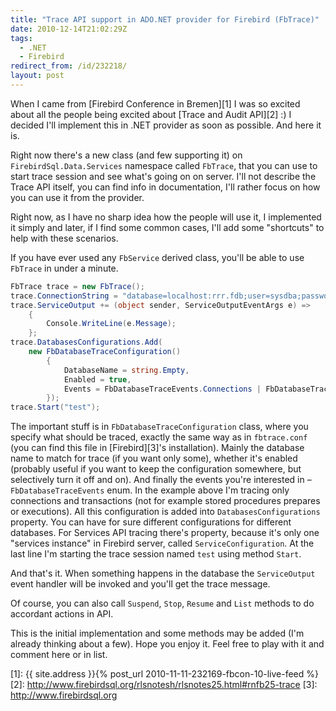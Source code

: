 ```yaml
---
title: "Trace API support in ADO.NET provider for Firebird (FbTrace)"
date: 2010-12-14T21:02:29Z
tags:
  - .NET
  - Firebird
redirect_from: /id/232218/
layout: post
---
```

When I came from [Firebird Conference in Bremen][1] I was so excited about all the people being excited about [Trace and Audit API][2] :) I decided I'll implement this in .NET provider as soon as possible. And here it is.

Right now there's a new class (and few supporting it) on `FirebirdSql.Data.Services` namespace called `FbTrace`, that you can use to start trace session and see what's going on on server. I'll not describe the Trace API itself, you can find info in documentation, I'll rather focus on how you can use it from the provider.

Right now, as I have no sharp idea how the people will use it, I implemented it simply and later, if I find some common cases, I'll add some "shortcuts" to help with these scenarios.

If you have ever used any `FbService` derived class, you'll be able to use `FbTrace` in under a minute.

```csharp
FbTrace trace = new FbTrace();
trace.ConnectionString = "database=localhost:rrr.fdb;user=sysdba;password=masterkey";
trace.ServiceOutput += (object sender, ServiceOutputEventArgs e) =>
	{
		Console.WriteLine(e.Message);
	};
trace.DatabasesConfigurations.Add(
	new FbDatabaseTraceConfiguration()
		{
			DatabaseName = string.Empty,
			Enabled = true,
			Events = FbDatabaseTraceEvents.Connections | FbDatabaseTraceEvents.Transactions
		});
trace.Start("test");
```

The important stuff is in `FbDatabaseTraceConfiguration` class, where you specify what should be traced, exactly the same way as in `fbtrace.conf` (you can find this file in [Firebird][3]'s installation). Mainly the database name to match for trace (if you want only some), whether it's enabled (probably useful if you want to keep the configuration somewhere, but selectively turn it off and on). And finally the events you're interested in – `FbDatabaseTraceEvents` enum. In the example above I'm tracing only connections and transactions (not for example stored procedures prepares or executions). All this configuration is added into `DatabasesConfigurations` property. You can have for sure different configurations for different databases. For Services API tracing there's property, because it's only one "services instance" in Firebird server, called `ServiceConfiguration`. At the last line I'm starting the trace session named `test` using method `Start`.

And that's it. When something happens in the database the `ServiceOutput` event handler will be invoked and you'll get the trace message.

Of course, you can also call `Suspend`, `Stop`, `Resume` and `List` methods to do accordant actions in API.

This is the initial implementation and some methods may be added (I'm already thinking about a few). Hope you enjoy it. Feel free to play with it and comment here or in list.

[1]: {{ site.address }}{% post_url 2010-11-11-232169-fbcon-10-live-feed %}
[2]: http://www.firebirdsql.org/rlsnotesh/rlsnotes25.html#rnfb25-trace
[3]: http://www.firebirdsql.org